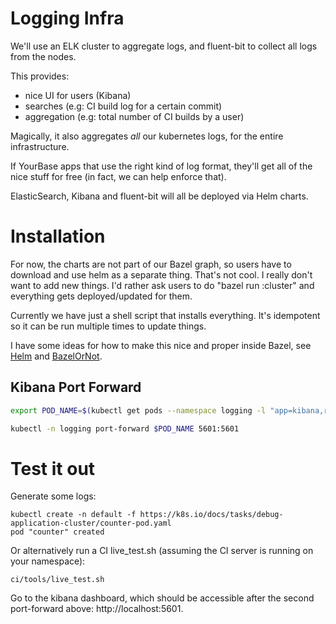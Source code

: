Logging Infra
=============

We'll use an ELK cluster to aggregate logs, and fluent-bit to collect all logs from the nodes.

This provides:
- nice UI for users (Kibana)
- searches (e.g: CI build log for a certain commit)
- aggregation (e.g: total number of CI builds by a user)

Magically, it also aggregates *all* our kubernetes logs, for the entire infrastructure.

If YourBase apps that use the right kind of log format, they'll get all of the nice stuff for free (in fact, we can help enforce that).

ElasticSearch, Kibana and fluent-bit will all be deployed via Helm charts.

# Installation

For now, the charts are not part of our Bazel graph, so users have to download and use helm as a separate thing. That's not cool. I really don't want to add new things. I'd rather ask users to do "bazel run :cluster" and everything gets deployed/updated for them.

Currently we have just a shell script that installs everything. It's idempotent so it can be run multiple times to update things. 

I have some ideas for how to make this nice and proper inside Bazel, see [Helm](Helm.md) and [BazelOrNot](BazelOrNot.md).

## Kibana Port Forward

```bash
export POD_NAME=$(kubectl get pods --namespace logging -l "app=kibana,release=kibana-release" -o jsonpath="{.items[0].metadata.name}")

kubectl -n logging port-forward $POD_NAME 5601:5601
```

Test it out
=====

Generate some logs:

```
kubectl create -n default -f https://k8s.io/docs/tasks/debug-application-cluster/counter-pod.yaml
pod "counter" created
```

Or alternatively run a CI live_test.sh (assuming the CI server is running on your namespace):

```
ci/tools/live_test.sh
```

Go to the kibana dashboard, which should be accessible after the second port-forward above: http://localhost:5601.
